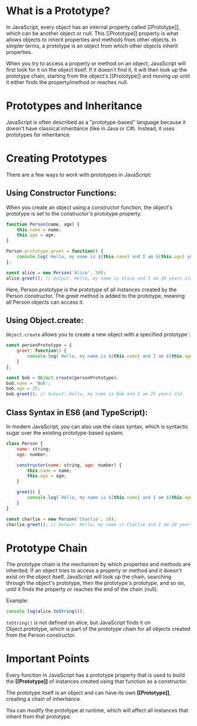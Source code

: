 # What is a Prototype?
In JavaScript, every object has an internal property called [[Prototype]], which can be another object or null. 
This [[Prototype]] property is what allows objects to inherit properties and methods from other objects. In simpler terms, a prototype is an object from which other objects inherit properties.

When you try to access a property or method on an object, JavaScript will first look for it on the object itself. If it doesn't find it, it will then look up the prototype chain, starting from the object's [[Prototype]] and moving up until it either finds the property/method or reaches null.

# Prototypes and Inheritance
JavaScript is often described as a "prototype-based" language because it doesn't have classical inheritance (like in Java or C#). Instead, it uses prototypes for inheritance.

# Creating Prototypes
There are a few ways to work with prototypes in JavaScript:

## Using Constructor Functions:

When you create an object using a constructor function, the object's prototype is set to the constructor's prototype property.

```js	
function Person(name, age) {
    this.name = name;
    this.age = age;
}

Person.prototype.greet = function() {
    console.log(`Hello, my name is ${this.name} and I am ${this.age} years old.`);
};

const alice = new Person('Alice', 30);
alice.greet(); // Output: Hello, my name is Alice and I am 30 years old.
```
Here, Person.prototype is the prototype of all instances created by the Person constructor. The greet method is added to the prototype, meaning all Person objects can access it.

## Using Object.create:
```Object.create``` allows you to create a new object with a specified prototype`:

```js
const personPrototype = {
    greet: function() {
        console.log(`Hello, my name is ${this.name} and I am ${this.age} years old.`);
    }
};

const bob = Object.create(personPrototype);
bob.name = 'Bob';
bob.age = 25;
bob.greet(); // Output: Hello, my name is Bob and I am 25 years old.
```

## Class Syntax in ES6 (and TypeScript):
In modern JavaScript, you can also use the class syntax, which is syntactic sugar over the existing prototype-based system.

```js
class Person {
    name: string;
    age: number;

    constructor(name: string, age: number) {
        this.name = name;
        this.age = age;
    }

    greet() {
        console.log(`Hello, my name is ${this.name} and I am ${this.age} years old.`);
    }
}

const charlie = new Person('Charlie', 28);
charlie.greet(); // Output: Hello, my name is Charlie and I am 28 years old.
```

# Prototype Chain
The prototype chain is the mechanism by which properties and methods are inherited. If an object tries to access a property or method and it doesn't exist on the object itself, JavaScript will look up the chain, searching through the object's prototype, then the prototype's prototype, and so on, until it finds the property or reaches the end of the chain (null).

Example:
```js
console.log(alice.toString()); 
```
```toString()``` is not defined on alice, but JavaScript finds it on Object.prototype, which is part of the prototype chain for all objects created from the Person constructor.

# Important Points

Every function in JavaScript has a prototype property that is used to build the **[[Prototype]]** of instances created using that function as a constructor.

The prototype itself is an object and can have its own **[[Prototype]]**, creating a chain of inheritance.

You can modify the prototype at runtime, which will affect all instances that inherit from that prototype.